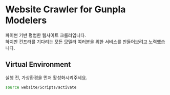 # Website Crawler for Gunpla Modelers
파이썬 기반 평범한 웹사이트 크롤러입니다.  
하지만 건프라를 기다리는 모든 모델러 여러분을 위한 서비스를 만들어보려고 노력했습니다.  

## Virtual Environment
실행 전, 가상환경을 먼저 활성화시켜주세요.  
```Bash
source website/Scripts/activate
```  
